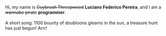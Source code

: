 Hi, my name is ~~Guybrush Threepwood~~ **Luciano Federico Pereira**, and I am a ~~wannabe pirate~~ **programmer**.<br><br>A short song: 1100 bounty of doubloons gleams in the sun, a treasure hunt has just begun! Arrr!
